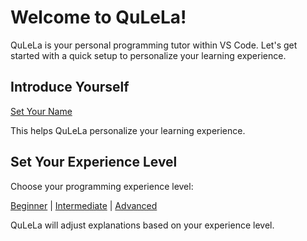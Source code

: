 # Welcome to QuLeLa!

QuLeLa is your personal programming tutor within VS Code. Let's get started with a quick setup to personalize your learning experience.

## Introduce Yourself

[Set Your Name](command:qulela.setName)

This helps QuLeLa personalize your learning experience.

## Set Your Experience Level

Choose your programming experience level:

[Beginner](command:qulela.setExperienceLevel?%7B%22level%22%3A%22beginner%22%7D) | [Intermediate](command:qulela.setExperienceLevel?%7B%22level%22%3A%22intermediate%22%7D) | [Advanced](command:qulela.setExperienceLevel?%7B%22level%22%3A%22advanced%22%7D)

QuLeLa will adjust explanations based on your experience level.